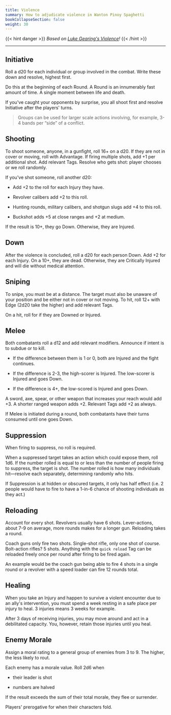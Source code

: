 ```yaml
---
title: Violence
summary: How to adjudicate violence in Wanton Pinoy Spaghetti
bookCollapseSection: false
weight: 30
---
```


{{< hint danger >}}
_Based on [Luke Gearing's Violence](https://lukegearing.blot.im/violence)!_
{{< /hint >}}

---

## Initiative

Roll a d20 for each individual or group involved in the combat. Write these down and resolve, highest first.

Do this at the beginning of each Round. A Round is an innumerably fast amount of time. A single moment between life and death.

If you've caught your opponents by surprise, you all shoot first and resolve Initiative after the players' turns.

> Groups can be used for larger scale actions involving, for example, 3-4 bands per “side” of a conflict.

## Shooting

To shoot someone, anyone, in a gunfight, roll 16+ on a d20. If they are not in cover or moving, roll with Advantage. If firing multiple shots, add +1 per additional shot. Add relevant Tags. Resolve who gets shot: player chooses or we roll randomly.

If you've shot someone, roll another d20:

- Add +2 to the roll for each Injury they have.

- Revolver calibers add +2 to this roll.

- Hunting rounds, military calibers, and shotgun slugs add +4 to this roll.

- Buckshot adds +5 at close ranges and +2 at medium.

If the result is 10+, they go Down. Otherwise, they are Injured.

## Down

After the violence is concluded, roll a d20 for each person Down. Add +2 for each Injury. On a 10+, they are dead. Otherwise, they are Critically Injured and will die without medical attention.

## Sniping

To snipe, you must be at a distance. The target must also be unaware of your position and be either not in cover or not moving. To hit, roll 12+ with Edge (2d20 take the higher) and add relevant Tags.

On a hit, roll for if they are Downed or Injured.

## Melee

Both combatants roll a d12 and add relevant modifiers. Announce if intent is to subdue or to kill.

- If the difference between them is 1 or 0, both are Injured and the fight continues.

- If the difference is 2-3, the high-scorer is Injured. The low-scorer is Injured and goes Down.

- If the difference is 4+, the low-scored is Injured and goes Down.

A sword, axe, spear, or other weapon that increases your reach would add +3. A shorter ranged weapon adds +2. Relevant Tags add +2 as always.

If Melee is initiated during a round, both combatants have their turns consumed until one goes Down.

## Suppression

When firing to suppress, no roll is required.

When a suppressed target takes an action which could expose them, roll 1d6. If the number rolled is equal to or less than the number of people firing to suppress, the target is shot. The number rolled is how many individuals hit—resolve each separately, determining randomly who hits.

If Suppression is at hidden or obscured targets, it only has half effect (i.e. 2 people would have to fire to have a 1-in-6 chance of shooting individuals as they act.)

## Reloading

Account for every shot. Revolvers usually have 6 shots. Lever-actions, about 7-9 on average, more rounds makes for a longer gun. Reloading takes a round.

Coach guns only fire two shots. Single-shot rifle, only one shot of course. Bolt-action rifles? 5 shots. Anything with the `quick reload` Tag can be reloaded freely once per round after firing to be fired again.

An example would be the coach gun being able to fire 4 shots in a single round or a revolver with a speed loader can fire 12 rounds total.

## Healing

When you take an Injury and happen to survive a violent encounter due to an ally's intervention, you must spend a week resting in a safe place per injury to heal. 3 injuries means 3 weeks for example.

After 3 days of receiving injuries, you may move around and act in a debilitated capacity. You, however, retain those injuries until you heal.

## Enemy Morale

Assign a moral rating to a general group of enemies from 3 to 9. The higher, the less likely to rout.

Each enemy has a morale value. Roll 2d6 when

- their leader is shot

- numbers are halved

If the result exceeds the sum of their total morale, they flee or surrender.

Players' prerogative for when their characters fold.
